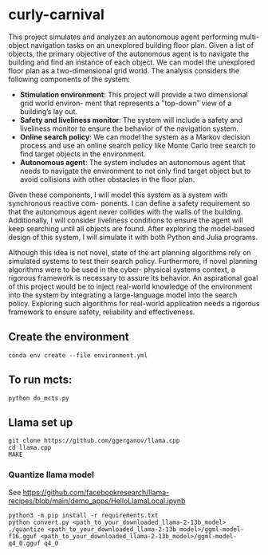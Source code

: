 # curly-carnival

This project simulates and analyzes an autonomous agent performing multi-object navigation tasks on an unexplored building floor plan. Given a list of objects, the primary objective of the autonomous agent is to navigate the building and find an instance of each object. We can model the unexplored floor plan as a two-dimensional grid world. The analysis considers the following components of the system:

 - **Stimulation environment**: This project will provide a two dimensional grid world environ- ment that represents a ”top-down” view of a building’s lay out.
 - **Safety and liveliness monitor**: The system will include a safety and liveliness monitor to ensure the behavior of the navigation system.
 - **Online search policy**: We can model the system as a Markov decision process and use an online search policy like Monte Carlo tree search to find target objects in the environment.
 -  **Autonomous agent**: The system includes an autonomous agent that needs to navigate the environment to not only find target object but to avoid collisions with other obstacles in the floor plan.

Given these components, I will model this system as a system with synchronous reactive com- ponents. I can define a safety requirement so that the autonomous agent never collides with the walls of the building. Additionally, I will consider liveliness conditions to ensure the agent will keep searching until all objects are found. After exploring the model-based design of this system, I will simulate it with both Python and Julia programs.

Although this idea is not novel, state of the art planning algorithms rely on simulated systems to test their search policy. Furthermore, if novel planning algorithms were to be used in the cyber- physical systems context, a rigorous framework is necessary to assure its behavior. An aspirational goal of this project would be to inject real-world knowledge of the environment into the system by integrating a large-language model into the search policy. Exploring such algorithms for real-world application needs a rigorous framework to ensure safety, reliability and effectiveness.

## Create the environment

```{bash}
conda env create --file environment.yml
```

## To run mcts:

```{bash}
python do_mcts.py
```

## Llama set up

```
git clone https://github.com/ggerganov/llama.cpp
cd llama.cpp
MAKE 
```

### Quantize llama model

See https://github.com/facebookresearch/llama-recipes/blob/main/demo_apps/HelloLlamaLocal.ipynb

```
python3 -m pip install -r requirements.txt
python convert.py <path_to_your_downloaded_llama-2-13b_model>
./quantize <path_to_your_downloaded_llama-2-13b_model>/ggml-model-f16.gguf <path_to_your_downloaded_llama-2-13b_model>/ggml-model-q4_0.gguf q4_0
```